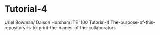# Tutorial-4
Uriel Bowman/ Daison Horsham
ITE 1100 
Tutorial-4
The-purpose-of-this-repository-is-to-print-the-names-of-the-collaborators
